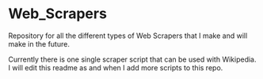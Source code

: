 # Web_Scrapers
Repository for all the different types of Web Scrapers that I make and will make in the future.

Currently there is one single scraper script that can be used with Wikipedia. 
I will edit this readme as and when I add more scripts to this repo.
